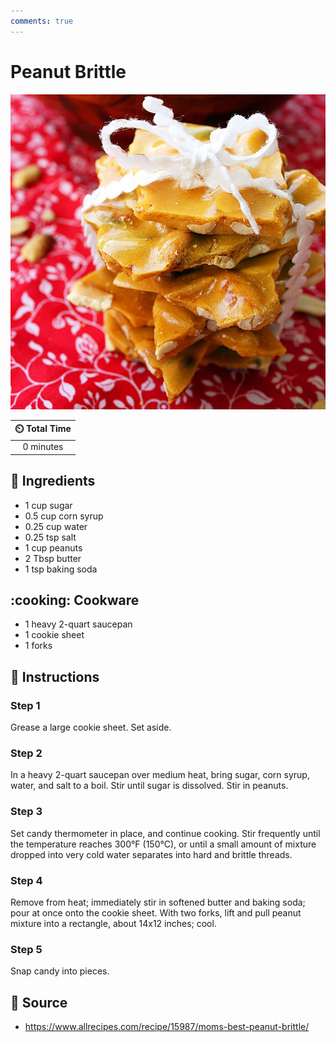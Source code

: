 ```yaml
---
comments: true
---
```

# Peanut Brittle

![Peanut Brittle](../assets/images/peanut-brittle.jpg)

| :timer_clock: Total Time |
|:-----------------------: |
| 0 minutes |

## :salt: Ingredients

- 1 cup sugar
- 0.5 cup corn syrup
- 0.25 cup water
- 0.25 tsp salt
- 1 cup peanuts
- 2 Tbsp butter
- 1 tsp baking soda

## :cooking: Cookware

- 1 heavy 2-quart saucepan
- 1 cookie sheet
- 1 forks

## :pencil: Instructions

### Step 1

Grease a large cookie sheet. Set aside.

### Step 2

In a heavy 2-quart saucepan over medium heat, bring sugar, corn syrup, water, and salt to a boil. Stir until sugar is
dissolved. Stir in peanuts.

### Step 3

Set candy thermometer in place, and continue cooking. Stir frequently until the temperature reaches 300°F (150°C), or
until a small amount of mixture dropped into very cold water separates into hard and brittle threads.

### Step 4

Remove from heat; immediately stir in softened butter and baking soda; pour at once onto the cookie sheet. With two
forks, lift and pull peanut mixture into a rectangle, about 14x12 inches; cool.

### Step 5

Snap candy into pieces.

## :link: Source

- <https://www.allrecipes.com/recipe/15987/moms-best-peanut-brittle/>
